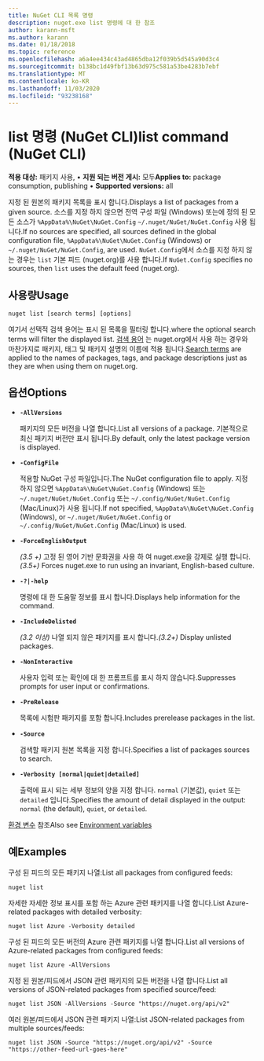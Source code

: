 ```yaml
---
title: NuGet CLI 목록 명령
description: nuget.exe list 명령에 대 한 참조
author: karann-msft
ms.author: karann
ms.date: 01/18/2018
ms.topic: reference
ms.openlocfilehash: a6a4ee434c43ad4865dba12f039b5d545a90d3c4
ms.sourcegitcommit: b138bc1d49fbf13b63d975c581a53be4283b7ebf
ms.translationtype: MT
ms.contentlocale: ko-KR
ms.lasthandoff: 11/03/2020
ms.locfileid: "93238168"
---
```

# <a name="list-command-nuget-cli"></a><span data-ttu-id="e2eee-103">list 명령 (NuGet CLI)</span><span class="sxs-lookup"><span data-stu-id="e2eee-103">list command (NuGet CLI)</span></span>

<span data-ttu-id="e2eee-104">**적용 대상:** 패키지 사용, &bullet; **지원 되는 버전 게시:** 모두</span><span class="sxs-lookup"><span data-stu-id="e2eee-104">**Applies to:** package consumption, publishing &bullet; **Supported versions:** all</span></span>

<span data-ttu-id="e2eee-105">지정 된 원본의 패키지 목록을 표시 합니다.</span><span class="sxs-lookup"><span data-stu-id="e2eee-105">Displays a list of packages from a given source.</span></span> <span data-ttu-id="e2eee-106">소스를 지정 하지 않으면 전역 구성 파일 (Windows) 또는에 정의 된 모든 소스가 `%AppData%\NuGet\NuGet.Config` `~/.nuget/NuGet/NuGet.Config` 사용 됩니다.</span><span class="sxs-lookup"><span data-stu-id="e2eee-106">If no sources are specified, all sources defined in the global configuration file, `%AppData%\NuGet\NuGet.Config` (Windows) or `~/.nuget/NuGet/NuGet.Config`, are used.</span></span> <span data-ttu-id="e2eee-107">`NuGet.Config`에서 소스를 지정 하지 않는 경우는 `list` 기본 피드 (nuget.org)를 사용 합니다.</span><span class="sxs-lookup"><span data-stu-id="e2eee-107">If `NuGet.Config` specifies no sources, then `list` uses the default feed (nuget.org).</span></span>

## <a name="usage"></a><span data-ttu-id="e2eee-108">사용량</span><span class="sxs-lookup"><span data-stu-id="e2eee-108">Usage</span></span>

```cli
nuget list [search terms] [options]
```

<span data-ttu-id="e2eee-109">여기서 선택적 검색 용어는 표시 된 목록을 필터링 합니다.</span><span class="sxs-lookup"><span data-stu-id="e2eee-109">where the optional search terms will filter the displayed list.</span></span> <span data-ttu-id="e2eee-110">[검색 용어](../../consume-packages/finding-and-choosing-packages.md#search-syntax) 는 nuget.org에서 사용 하는 경우와 마찬가지로 패키지, 태그 및 패키지 설명의 이름에 적용 됩니다.</span><span class="sxs-lookup"><span data-stu-id="e2eee-110">[Search terms](../../consume-packages/finding-and-choosing-packages.md#search-syntax) are applied to the names of packages, tags, and package descriptions just as they are when using them on nuget.org.</span></span> 

## <a name="options"></a><span data-ttu-id="e2eee-111">옵션</span><span class="sxs-lookup"><span data-stu-id="e2eee-111">Options</span></span>

- **`-AllVersions`**

  <span data-ttu-id="e2eee-112">패키지의 모든 버전을 나열 합니다.</span><span class="sxs-lookup"><span data-stu-id="e2eee-112">List all versions of a package.</span></span> <span data-ttu-id="e2eee-113">기본적으로 최신 패키지 버전만 표시 됩니다.</span><span class="sxs-lookup"><span data-stu-id="e2eee-113">By default, only the latest package version is displayed.</span></span>

- **`-ConfigFile`**

  <span data-ttu-id="e2eee-114">적용할 NuGet 구성 파일입니다.</span><span class="sxs-lookup"><span data-stu-id="e2eee-114">The NuGet configuration file to apply.</span></span> <span data-ttu-id="e2eee-115">지정 하지 않으면 `%AppData%\NuGet\NuGet.Config` (Windows) 또는 `~/.nuget/NuGet/NuGet.Config` 또는 `~/.config/NuGet/NuGet.Config` (Mac/Linux)가 사용 됩니다.</span><span class="sxs-lookup"><span data-stu-id="e2eee-115">If not specified, `%AppData%\NuGet\NuGet.Config` (Windows), or `~/.nuget/NuGet/NuGet.Config` or `~/.config/NuGet/NuGet.Config` (Mac/Linux) is used.</span></span>

- **`-ForceEnglishOutput`**

  <span data-ttu-id="e2eee-116">*(3.5 +)* 고정 된 영어 기반 문화권을 사용 하 여 nuget.exe을 강제로 실행 합니다.</span><span class="sxs-lookup"><span data-stu-id="e2eee-116">*(3.5+)* Forces nuget.exe to run using an invariant, English-based culture.</span></span>

- **`-?|-help`**

  <span data-ttu-id="e2eee-117">명령에 대 한 도움말 정보를 표시 합니다.</span><span class="sxs-lookup"><span data-stu-id="e2eee-117">Displays help information for the command.</span></span>

- **`-IncludeDelisted`**

  <span data-ttu-id="e2eee-118">*(3.2 이상)* 나열 되지 않은 패키지를 표시 합니다.</span><span class="sxs-lookup"><span data-stu-id="e2eee-118">*(3.2+)* Display unlisted packages.</span></span>

- **`-NonInteractive`**

  <span data-ttu-id="e2eee-119">사용자 입력 또는 확인에 대 한 프롬프트를 표시 하지 않습니다.</span><span class="sxs-lookup"><span data-stu-id="e2eee-119">Suppresses prompts for user input or confirmations.</span></span>

- **`-PreRelease`**

  <span data-ttu-id="e2eee-120">목록에 시험판 패키지를 포함 합니다.</span><span class="sxs-lookup"><span data-stu-id="e2eee-120">Includes prerelease packages in the list.</span></span>

- **`-Source`**

  <span data-ttu-id="e2eee-121">검색할 패키지 원본 목록을 지정 합니다.</span><span class="sxs-lookup"><span data-stu-id="e2eee-121">Specifies a list of packages sources to search.</span></span>

- **`-Verbosity [normal|quiet|detailed]`**

  <span data-ttu-id="e2eee-122">출력에 표시 되는 세부 정보의 양을 지정 합니다. `normal` (기본값), `quiet` 또는 `detailed` 입니다.</span><span class="sxs-lookup"><span data-stu-id="e2eee-122">Specifies the amount of detail displayed in the output: `normal` (the default), `quiet`, or `detailed`.</span></span>

<span data-ttu-id="e2eee-123">[환경 변수](cli-ref-environment-variables.md) 참조</span><span class="sxs-lookup"><span data-stu-id="e2eee-123">Also see [Environment variables](cli-ref-environment-variables.md)</span></span>

## <a name="examples"></a><span data-ttu-id="e2eee-124">예</span><span class="sxs-lookup"><span data-stu-id="e2eee-124">Examples</span></span>

<span data-ttu-id="e2eee-125">구성 된 피드의 모든 패키지 나열:</span><span class="sxs-lookup"><span data-stu-id="e2eee-125">List all packages from configured feeds:</span></span>
```
nuget list
```
<span data-ttu-id="e2eee-126">자세한 자세한 정보 표시를 포함 하는 Azure 관련 패키지를 나열 합니다.</span><span class="sxs-lookup"><span data-stu-id="e2eee-126">List Azure-related packages with detailed verbosity:</span></span>
```
nuget list Azure -Verbosity detailed
```
<span data-ttu-id="e2eee-127">구성 된 피드의 모든 버전의 Azure 관련 패키지를 나열 합니다.</span><span class="sxs-lookup"><span data-stu-id="e2eee-127">List all versions of Azure-related packages from configured feeds:</span></span>
```
nuget list Azure -AllVersions
```
<span data-ttu-id="e2eee-128">지정 된 원본/피드에서 JSON 관련 패키지의 모든 버전을 나열 합니다.</span><span class="sxs-lookup"><span data-stu-id="e2eee-128">List all versions of JSON-related packages from specified source/feed:</span></span>
```
nuget list JSON -AllVersions -Source "https://nuget.org/api/v2"
```
<span data-ttu-id="e2eee-129">여러 원본/피드에서 JSON 관련 패키지 나열:</span><span class="sxs-lookup"><span data-stu-id="e2eee-129">List JSON-related packages from multiple sources/feeds:</span></span>
```
nuget list JSON -Source "https://nuget.org/api/v2" -Source "https://other-feed-url-goes-here"
```